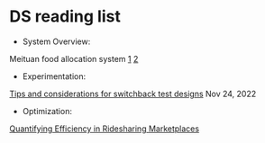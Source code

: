 # DS reading list

- System Overview:

Meituan food allocation system [1](https://tech.meituan.com/2020/02/20/meituan-delivery-operations-research.html) [2](https://tech.meituan.com/2017/10/11/o2o-intelligent-distribution.html)

- Experimentation:

[Tips and considerations for switchback test designs](https://medium.com/bolt-labs/tips-and-considerations-for-switchback-test-designs-d1bd7c493024) Nov 24, 2022

- Optimization:

[Quantifying Efficiency in Ridesharing Marketplaces](https://eng.lyft.com/quantifying-efficiency-in-ridesharing-marketplaces-affd53043db2)

